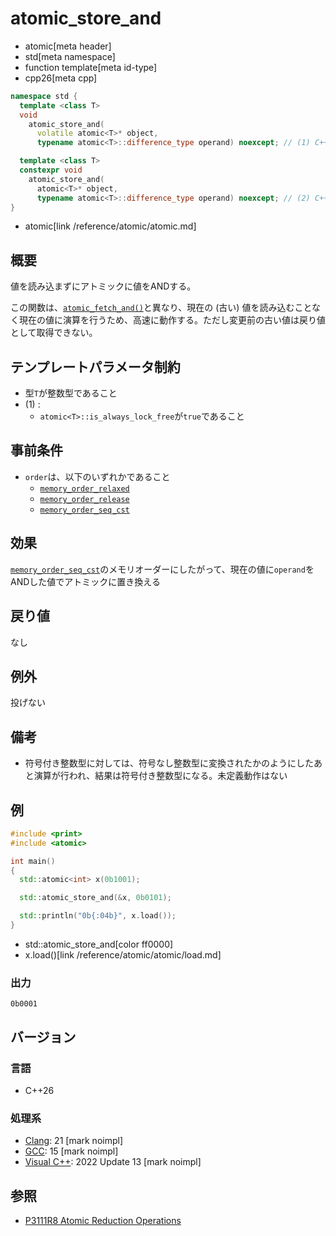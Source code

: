 # atomic_store_and
* atomic[meta header]
* std[meta namespace]
* function template[meta id-type]
* cpp26[meta cpp]

```cpp
namespace std {
  template <class T>
  void
    atomic_store_and(
      volatile atomic<T>* object,
      typename atomic<T>::difference_type operand) noexcept; // (1) C++26

  template <class T>
  constexpr void
    atomic_store_and(
      atomic<T>* object,
      typename atomic<T>::difference_type operand) noexcept; // (2) C++26
}
```
* atomic[link /reference/atomic/atomic.md]


## 概要
値を読み込まずにアトミックに値をANDする。

この関数は、[`atomic_fetch_and()`](atomic_fetch_and.md)と異なり、現在の (古い) 値を読み込むことなく現在の値に演算を行うため、高速に動作する。ただし変更前の古い値は戻り値として取得できない。


## テンプレートパラメータ制約
- 型`T`が整数型であること
- (1) :
    - `atomic<T>::is_always_lock_free`が`true`であること


## 事前条件
- `order`は、以下のいずれかであること
    - [`memory_order_relaxed`](/reference/atomic/memory_order.md)
    - [`memory_order_release`](/reference/atomic/memory_order.md)
    - [`memory_order_seq_cst`](/reference/atomic/memory_order.md)


## 効果
[`memory_order_seq_cst`](memory_order.md)のメモリオーダーにしたがって、現在の値に`operand`をANDした値でアトミックに置き換える


## 戻り値
なし


## 例外
投げない


## 備考
- 符号付き整数型に対しては、符号なし整数型に変換されたかのようにしたあと演算が行われ、結果は符号付き整数型になる。未定義動作はない


## 例
```cpp example
#include <print>
#include <atomic>

int main()
{
  std::atomic<int> x(0b1001);

  std::atomic_store_and(&x, 0b0101);

  std::println("0b{:04b}", x.load());
}
```
* std::atomic_store_and[color ff0000]
* x.load()[link /reference/atomic/atomic/load.md]

### 出力
```
0b0001
```


## バージョン
### 言語
- C++26

### 処理系
- [Clang](/implementation.md#clang): 21 [mark noimpl]
- [GCC](/implementation.md#gcc): 15 [mark noimpl]
- [Visual C++](/implementation.md#visual_cpp): 2022 Update 13 [mark noimpl]


## 参照
- [P3111R8 Atomic Reduction Operations](https://open-std.org/jtc1/sc22/wg21/docs/papers/2025/p3111r8.html)
